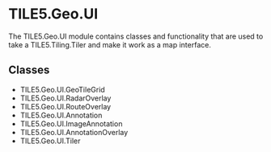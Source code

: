 TILE5.Geo.UI
============

The TILE5.Geo.UI module contains classes and functionality that are used to take a TILE5.Tiling.Tiler and make it work as a map interface.

Classes
-------

- TILE5.Geo.UI.GeoTileGrid
- TILE5.Geo.UI.RadarOverlay
- TILE5.Geo.UI.RouteOverlay
- TILE5.Geo.UI.Annotation
- TILE5.Geo.UI.ImageAnnotation
- TILE5.Geo.UI.AnnotationOverlay
- TILE5.Geo.UI.Tiler